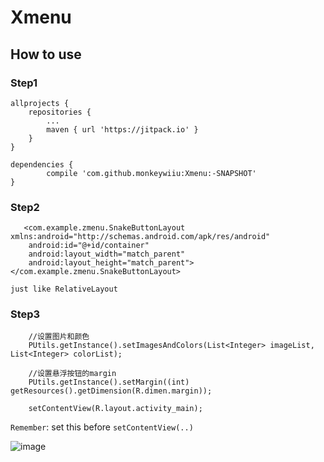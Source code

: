 # Xmenu
## How to use
### Step1
	allprojects {
		repositories {
			...
			maven { url 'https://jitpack.io' }
		}
	}
  
  	dependencies {
	        compile 'com.github.monkeywiiu:Xmenu:-SNAPSHOT'
	}
### Step2

```
   <com.example.zmenu.SnakeButtonLayout xmlns:android="http://schemas.android.com/apk/res/android"
    android:id="@+id/container"
    android:layout_width="match_parent"
    android:layout_height="match_parent">
</com.example.zmenu.SnakeButtonLayout>
```
`just like RelativeLayout`
### Step3

        //设置图片和颜色
        PUtils.getInstance().setImagesAndColors(List<Integer> imageList, List<Integer> colorList);

        //设置悬浮按钮的margin
        PUtils.getInstance().setMargin((int) getResources().getDimension(R.dimen.margin));
        
        setContentView(R.layout.activity_main);
 ` Remember `:  set this before  `setContentView(..) `
 
 ![image]()
